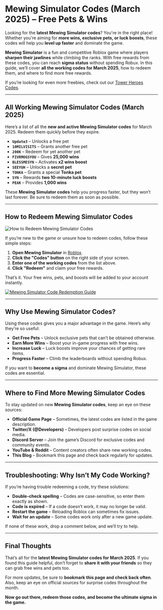 # Mewing Simulator Codes (March 2025) – Free Pets & Wins

Looking for the **latest Mewing Simulator codes**? You're in the right place! Whether you're aiming for **more wins, exclusive pets, or luck boosts**, these codes will help you **level up faster** and dominate the game.

**Mewing Simulator** is a fun and competitive Roblox game where players **sharpen their jawlines** while climbing the ranks. With free rewards from these codes, you can reach **sigma status** without spending Robux. In this guide, we’ll cover **all the working codes for March 2025**, how to redeem them, and where to find more free rewards.  

If you’re looking for even more freebies, check out our [Tower Heroes Codes](https://alamstore.com/tower-heroes-codes/).

---

## All Working Mewing Simulator Codes (March 2025)

Here’s a list of all the **new and active Mewing Simulator codes** for March 2025. Redeem them quickly before they expire.

- **`Update3`** – Unlocks a free pet  
- **`10MILVISITS`** – Grants another free pet  
- **`200K`** – Redeem for yet another pet  
- **`FIVRMOGSYOU`** – Gives **25,000 wins**  
- **`BLESSMESYN`** – Activates **x2 wins boost**  
- **`SEEYUH`** – Unlocks a **secret pet**  
- **`TONKA`** – Grants a special **Tonka pet**  
- **`SYN`** – Rewards **two 10-minute luck boosts**  
- **`PEAK`** – Provides **1,000 wins**  

These **Mewing Simulator codes** help you progress faster, but they won’t last forever. Be sure to redeem them as soon as possible.

---

## How to Redeem Mewing Simulator Codes

![How to Redeem Mewing Simulator Codes](https://alamstore.com/wp-content/uploads/2025/03/1-2-300x169.png)

If you’re new to the game or unsure how to redeem codes, follow these simple steps:

1. **Open Mewing Simulator** in [Roblox](https://www.roblox.com/games/15905908514/Mewing-Simulator#!/about).  
2. **Click the "Codes" button** on the right side of your screen.  
3. **Enter one of the working codes** from the list above.  
4. **Click "Redeem"** and claim your free rewards.  

That’s it. Your free wins, pets, and boosts will be added to your account instantly.

[![Mewing Simulator Code Redemption Guide](https://img.youtube.com/vi/HAO9LkYYVQM/maxresdefault.jpg)](https://youtu.be/HAO9LkYYVQM)

---

## Why Use Mewing Simulator Codes?

Using these codes gives you a major advantage in the game. Here’s why they’re so useful:

- **Get Free Pets** – Unlock exclusive pets that can’t be obtained otherwise.  
- **Earn More Wins** – Boost your in-game progress with free wins.  
- **Increase Luck** – Luck boosts improve your chances of getting rare items.  
- **Progress Faster** – Climb the leaderboards without spending Robux.  

If you want to **become a sigma** and dominate Mewing Simulator, these codes are essential.

---

## Where to Find More Mewing Simulator Codes

To stay updated on new **Mewing Simulator codes**, keep an eye on these sources:

- **Official Game Page** – Sometimes, the latest codes are listed in the game description.  
- **Twitter/X (@Developers)** – Developers post surprise codes on social media.  
- **Discord Server** – Join the game’s Discord for exclusive codes and community events.  
- **YouTube & Reddit** – Content creators often share new working codes.  
- **This Blog** – Bookmark this page and check back regularly for updates.  

---

## Troubleshooting: Why Isn’t My Code Working?

If you’re having trouble redeeming a code, try these solutions:

- **Double-check spelling** – Codes are case-sensitive, so enter them exactly as shown.  
- **Code is expired** – If a code doesn’t work, it may no longer be valid.  
- **Restart the game** – Reloading Roblox can sometimes fix issues.  
- **Wait for an update** – Some codes work only after a new game update.  

If none of these work, drop a comment below, and we’ll try to help.

---

## Final Thoughts

That’s all for the **latest Mewing Simulator codes for March 2025**. If you found this guide helpful, don’t forget to **share it with your friends** so they can grab free wins and pets too.

For more updates, be sure to **bookmark this page and check back often**. Also, keep an eye on official sources for surprise codes throughout the month.

**Now go out there, redeem those codes, and become the ultimate sigma in the game.**
